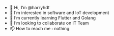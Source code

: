 - 👋 Hi, I’m @harryhdt
- 👀 I’m interested in software and IoT development
- 🌱 I’m currently learning Flutter and Golang
- 💞️ I’m looking to collaborate on IT Team
- 📫 How to reach me : nothing

<!---
ndzeux/ndzeux is a ✨ special ✨ repository because its `README.md` (this file) appears on your GitHub profile.
You can click the Preview link to take a look at your changes.
--->

